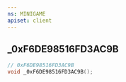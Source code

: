 ```yaml
---
ns: MINIGAME
apiset: client
---
```

## _0xF6DE98516FD3AC9B

```c
// 0xF6DE98516FD3AC9B
void _0xF6DE98516FD3AC9B();
```





